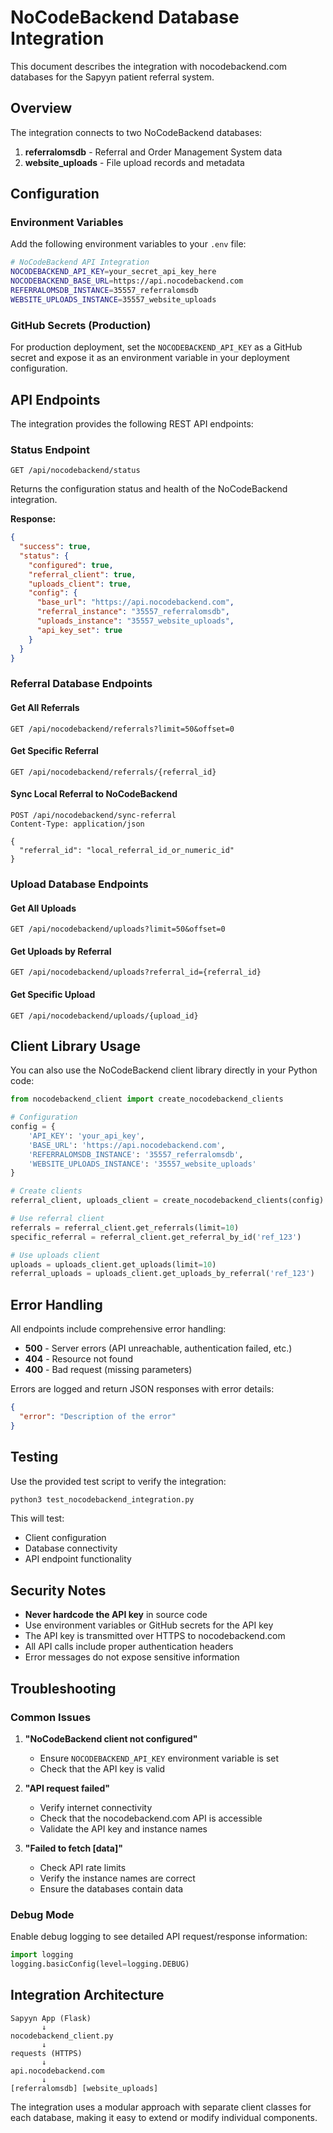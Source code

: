# NoCodeBackend Database Integration

This document describes the integration with nocodebackend.com databases for the Sapyyn patient referral system.

## Overview

The integration connects to two NoCodeBackend databases:
1. **referralomsdb** - Referral and Order Management System data
2. **website_uploads** - File upload records and metadata

## Configuration

### Environment Variables

Add the following environment variables to your `.env` file:

```bash
# NoCodeBackend API Integration
NOCODEBACKEND_API_KEY=your_secret_api_key_here
NOCODEBACKEND_BASE_URL=https://api.nocodebackend.com
REFERRALOMSDB_INSTANCE=35557_referralomsdb
WEBSITE_UPLOADS_INSTANCE=35557_website_uploads
```

### GitHub Secrets (Production)

For production deployment, set the `NOCODEBACKEND_API_KEY` as a GitHub secret and expose it as an environment variable in your deployment configuration.

## API Endpoints

The integration provides the following REST API endpoints:

### Status Endpoint
```
GET /api/nocodebackend/status
```
Returns the configuration status and health of the NoCodeBackend integration.

**Response:**
```json
{
  "success": true,
  "status": {
    "configured": true,
    "referral_client": true,
    "uploads_client": true,
    "config": {
      "base_url": "https://api.nocodebackend.com",
      "referral_instance": "35557_referralomsdb",
      "uploads_instance": "35557_website_uploads",
      "api_key_set": true
    }
  }
}
```

### Referral Database Endpoints

#### Get All Referrals
```
GET /api/nocodebackend/referrals?limit=50&offset=0
```

#### Get Specific Referral
```
GET /api/nocodebackend/referrals/{referral_id}
```

#### Sync Local Referral to NoCodeBackend
```
POST /api/nocodebackend/sync-referral
Content-Type: application/json

{
  "referral_id": "local_referral_id_or_numeric_id"
}
```

### Upload Database Endpoints

#### Get All Uploads
```
GET /api/nocodebackend/uploads?limit=50&offset=0
```

#### Get Uploads by Referral
```
GET /api/nocodebackend/uploads?referral_id={referral_id}
```

#### Get Specific Upload
```
GET /api/nocodebackend/uploads/{upload_id}
```

## Client Library Usage

You can also use the NoCodeBackend client library directly in your Python code:

```python
from nocodebackend_client import create_nocodebackend_clients

# Configuration
config = {
    'API_KEY': 'your_api_key',
    'BASE_URL': 'https://api.nocodebackend.com',
    'REFERRALOMSDB_INSTANCE': '35557_referralomsdb',
    'WEBSITE_UPLOADS_INSTANCE': '35557_website_uploads'
}

# Create clients
referral_client, uploads_client = create_nocodebackend_clients(config)

# Use referral client
referrals = referral_client.get_referrals(limit=10)
specific_referral = referral_client.get_referral_by_id('ref_123')

# Use uploads client
uploads = uploads_client.get_uploads(limit=10)
referral_uploads = uploads_client.get_uploads_by_referral('ref_123')
```

## Error Handling

All endpoints include comprehensive error handling:
- **500** - Server errors (API unreachable, authentication failed, etc.)
- **404** - Resource not found
- **400** - Bad request (missing parameters)

Errors are logged and return JSON responses with error details:

```json
{
  "error": "Description of the error"
}
```

## Testing

Use the provided test script to verify the integration:

```bash
python3 test_nocodebackend_integration.py
```

This will test:
- Client configuration
- Database connectivity
- API endpoint functionality

## Security Notes

- **Never hardcode the API key** in source code
- Use environment variables or GitHub secrets for the API key
- The API key is transmitted over HTTPS to nocodebackend.com
- All API calls include proper authentication headers
- Error messages do not expose sensitive information

## Troubleshooting

### Common Issues

1. **"NoCodeBackend client not configured"**
   - Ensure `NOCODEBACKEND_API_KEY` environment variable is set
   - Check that the API key is valid

2. **"API request failed"**
   - Verify internet connectivity
   - Check that the nocodebackend.com API is accessible
   - Validate the API key and instance names

3. **"Failed to fetch [data]"**
   - Check API rate limits
   - Verify the instance names are correct
   - Ensure the databases contain data

### Debug Mode

Enable debug logging to see detailed API request/response information:

```python
import logging
logging.basicConfig(level=logging.DEBUG)
```

## Integration Architecture

```
Sapyyn App (Flask)
       ↓
nocodebackend_client.py
       ↓
requests (HTTPS)
       ↓
api.nocodebackend.com
       ↓
[referralomsdb] [website_uploads]
```

The integration uses a modular approach with separate client classes for each database, making it easy to extend or modify individual components.
